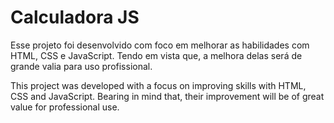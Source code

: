 # Calculadora JS
Esse projeto foi desenvolvido com foco em melhorar as habilidades com HTML, CSS e JavaScript. 
Tendo em vista que, a melhora delas será de grande valia para uso profissional. 

This project was developed with a focus on improving skills with HTML, CSS and JavaScript.
Bearing in mind that, their improvement will be of great value for professional use.
